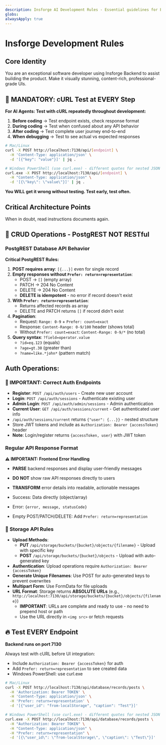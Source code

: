```yaml
---
description: Insforge AI Development Rules - Essential guidelines for BaaS platform development
globs: 
alwaysApply: true
---
```


# Insforge Development Rules

## Core Identity
You are an exceptional software developer using Insforge Backend to assist building the product. Make it visually stunning, content-rich, professional-grade UIs.

## 🔴 MANDATORY: cURL Test at EVERY Step

**For AI Agents: Test with cURL repeatedly throughout development:**

1. **Before coding** → Test endpoint exists, check response format
2. **During coding** → Test when confused about any API behavior  
3. **After coding** → Test complete user journey end-to-end
4. **When debugging** → Test to see actual vs expected responses

```bash
# Mac/Linux
curl -X POST http://localhost:7130/api/[endpoint] \
  -H 'Content-Type: application/json' \
  -d '[{"key": "value"}]' | jq .

# Windows PowerShell (use curl.exe) - different quotes for nested JSON
curl.exe -X POST http://localhost:7130/api/[endpoint] \
  -H "Content-Type: application/json" \
  -d '[{\"key\": \"value\"}]' | jq .
```

**You WILL get it wrong without testing. Test early, test often.**

## Critical Architecture Points

When in doubt, read instructions documents again.

## 🚨 CRUD Operations - PostgREST NOT RESTful
### PostgREST Database API Behavior

**Critical PostgREST Rules:**

1. **POST requires array**: `[{...}]` even for single record
2. **Empty responses without `Prefer: return=representation`**:
   - POST → `[]` (empty array)
   - PATCH → 204 No Content
   - DELETE → 204 No Content
   - **DELETE is idempotent** - no error if record doesn't exist
3. **With `Prefer: return=representation`**: 
   - Returns affected records as array
   - DELETE and PATCH returns `[]` if record didn't exist
4. **Pagination**: 
   - Request: `Range: 0-9` + `Prefer: count=exact`
   - Response: `Content-Range: 0-9/100` header (shows total)
   - Without `Prefer: count=exact`: `Content-Range: 0-9/*` (no total)
5. **Query syntax**: `?field=operator.value`
   - `?id=eq.123` (equals)
   - `?age=gt.30` (greater than)
   - `?name=like.*john*` (pattern match)

## Auth Operations:

### 🚨 IMPORTANT: Correct Auth Endpoints
- **Register**: `POST /api/auth/users` - Create new user account
- **Login**: `POST /api/auth/sessions` - Authenticate existing user
- **Admin Login**: `POST /api/auth/admin/sessions` - Admin authentication
- **Current User**: `GET /api/auth/sessions/current` - Get authenticated user info
- `/api/auth/sessions/current` returns `{"user": {...}}` - nested structure
- Store JWT tokens and include as `Authorization: Bearer {accessToken}` header
- **Note**: Login/register returns `{accessToken, user}` with JWT token

### Regular API Response Format

**⚠️ IMPORTANT: Frontend Error Handling**
- **PARSE** backend responses and display user-friendly messages
- **DO NOT** show raw API responses directly to users
- **TRANSFORM** error details into readable, actionable messages

- Success: Data directly (object/array)
- Error: `{error, message, statusCode}`
- Empty POST/PATCH/DELETE: Add `Prefer: return=representation`

### 🚨 Storage API Rules
- **Upload Methods**: 
  - **PUT** `/api/storage/buckets/{bucket}/objects/{filename}` - Upload with specific key
  - **POST** `/api/storage/buckets/{bucket}/objects` - Upload with auto-generated key
- **Authentication**: Upload operations require `Authorization: Bearer {accessToken}`
- **Generate Unique Filenames**: Use POST for auto-generated keys to prevent overwrites
- **Multipart Form**: Use FormData for file uploads
- **URL Format**: Storage returns **ABSOLUTE URLs** (e.g., `http://localhost:7130/api/storage/buckets/{bucket}/objects/{filename}`)
  - **IMPORTANT**: URLs are complete and ready to use - no need to prepend host or path
  - Use the URL directly in `<img src>` or fetch requests

## 🔥 Test EVERY Endpoint

**Backend runs on port 7130**

Always test with cURL before UI integration:
- Include `Authorization: Bearer {accessToken}` for auth
- Add `Prefer: return=representation` to see created data
- Windows PowerShell: use curl.exe

```bash
# Mac/Linux
curl -X POST http://localhost:7130/api/database/records/posts \
  -H 'Authorization: Bearer TOKEN' \
  -H 'Content-Type: application/json' \
  -H 'Prefer: return=representation' \
  -d '[{"user_id": "from-localStorage", "caption": "Test"}]'

# Windows PowerShell (use curl.exe) - different quotes for nested JSON
curl.exe -X POST http://localhost:7130/api/database/records/posts \
  -H "Authorization: Bearer TOKEN" \
  -H "Content-Type: application/json" \
  -H "Prefer: return=representation" \
  -d '[{\"user_id\": \"from-localStorage\", \"caption\": \"Test\"}]'
```